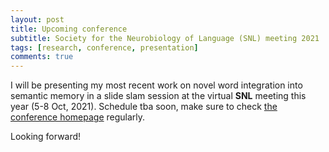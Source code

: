 ```yaml
---
layout: post
title: Upcoming conference
subtitle: Society for the Neurobiology of Language (SNL) meeting 2021
tags: [research, conference, presentation]
comments: true
---
```


I will be presenting my most recent work on novel word integration into semantic memory in a slide slam session at the virtual **SNL** meeting this year (5-8 Oct, 2021).
Schedule tba soon, make sure to check [the conference homepage](https://www.neurolang.org/) regularly.

Looking forward!
